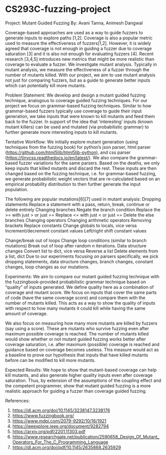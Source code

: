 # CS293C-fuzzing-project


Project: Mutant Guided Fuzzing
By: Avani Tanna, Animesh Dangwal

Coverage-based approaches are used as a way to guide fuzzers to generate inputs to explore paths [1,2]. Coverage is also a popular metric used to measure the effectiveness of fuzzers[1,2]. However, it is widely agreed that coverage is not enough in guiding a fuzzer due to coverage saturation [3] and it is also not enough for evaluating fuzzers [4]. Recent research [3,4,5] introduces new metrics that might be more realistic than coverage to evaluate a fuzzer. We investigate mutant analysis. Typically in mutant analysis, we measure the effectiveness of a fuzzer through the number of mutants killed. With our project, we aim to use mutant analysis not just for comparing fuzzers, but as a guide to generate better inputs which can potentially kill more mutants.

Problem Statement:
We develop and design a mutant guided fuzzing technique, analogous to coverage guided fuzzing techniques. For our project we focus on grammar-based fuzzing techniques. Similar to how grammar-based fuzzers typically use coverage to guide their input generation, we take inputs that were known to kill mutants and feed them back to the fuzzer. In support of the idea that ‘interesting’ inputs (known mutant killers) can be used and mutated (via probabilistic grammar) to further generate more interesting inputs to kill mutants.

Tentative Workflow:
We initially explore mutant generation (using techniques from the fuzzing book) for python’s json parser, html parser (https://github.com/html5lib/html5lib-python), and css parser (https://tinycss.readthedocs.io/en/latest/). We also compare the grammar-based fuzzer variations for the same parsers. Based on the deaths, we only keep inputs that killed mutants and discard the rest. These inputs are then changed based on the fuzzing technique, i.e. for grammar-based fuzzing, we generate probabilistic weight vectors that are re-calculated based on an empirical probability distribution to then further generate the input population.

The following are popular mutations[6][7] used in mutant analysis:
Dropping statements
Replace a statement with a pass, return, break, continue or delete entirely 
Changing branches
Negate the branch condition
Replace the >= with just > or just ==
Replace <= with just < or just ==
Delete the else branches
Changing operators
Changing arithmetic operators
Removing brackets
Replace constants
Change globals to locals, vice versa
Increment/decrement constant values
Left/right shift constant values

Change/break out of loops
Change loop conditions (similar to branch mutations)
Break out of loop after random n iterations.
Data structure changes
Convert list to dict, vice versa
Reverse a list
Delete elements from a list, dict 
Due to our experiments focusing on parsers specifically, we pick dropping statements, data structure changes, branch changes, constant changes, loop changes as our mutations.

Experiments:
We aim to compare our mutant guided fuzzing technique with the fuzzingbook-provided probabilistic grammar technique based on “quality” of inputs generated. We define quality here as a combination of coverage and mutant score. We focus on inputs that cover the same parts of code (have the same coverage score) and compare them with the number of mutants killed. This acts as a way to show the quality of inputs with respect to how many mutants it could kill while having the same amount of coverage. 

We also focus on measuring how many more mutants are killed by fuzzers (say using a score). These are mutants who survive fuzzing even after maximum possible coverage is reached. The number of mutants killed would show whether or not mutant guided fuzzing works better after coverage saturation, i.e. after maximum (possible) coverage is reached and guidance based on coverage becomes useless. This measure would act as a baseline to prove our hypothesis that inputs that have killed mutants before can be modified to kill more mutants. 

Expected Results:
We hope to show that mutant-based coverage can help kill mutants, and also generate higher quality inputs even after coverage saturation. Thus, by extension of the assumptions of the coupling effect and the competent programmer, show that mutant guided fuzzing is a more realistic approach for guiding a fuzzer than coverage guided fuzzing. 

References:
1. https://dl.acm.org/doi/10.1145/3238147.3238176 
2. https://www.fuzzingbook.org/ 
3. https://www.mdpi.com/2079-9292/10/16/1921 
4. https://ieeexplore.ieee.org/document/9282794 
5. https://arxiv.org/pdf/2201.11303.pdf
6. https://www.researchgate.net/publication/2590658_Design_Of_Mutant_Operators_For_The_C_Programming_Language
7. https://dl.acm.org/doi/pdf/10.1145/2635868.2635929 
